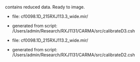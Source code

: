 contains reduced data. 
Ready to image.

- file: cf0098.1D_215RXJ113.3_wide.mir/
- generated from script: /Users/admin/Research/RXJ1131/CARMA/src/calibrateD3.csh

- file: cf0098.1D_215RXJ113.2_wide.mir/
- generated from script: /Users/admin/Research/RXJ1131/CARMA/src/calibrateD2.csh
